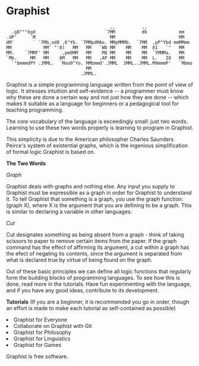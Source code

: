 # Graphist

```
                                       ,,          ,,
  .g8"""bgd                          `7MM          db            mm
.dP'     `M                            MM                        MM
dM'       ` `7Mb,od8 ,6"Yb. `7MMpdMAo. MMpMMMb.  `7MM  ,pP"Ybd mmMMmm
MM            MM' "'8)   MM   MM   `Wb MM    MM    MM  8I   `"   MM
MM.    `7MMF' MM     ,pm9MM   MM    M8 MM    MM    MM  `YMMMa.   MM
`Mb.     MM   MM    8M   MM   MM   ,AP MM    MM    MM  L.   I8   MM
  `"bmmmdPY .JMML.  `Moo9^Yo. MMbmmd'.JMML  JMML..JMML.M9mmmP'   `Mbmo
                              MM
                            .JMML.
```

Graphist is a simple programming language written from the point of view of logic.  It stresses intuition and self-evidence -- a programmer must know why these are done a certain way and not just how they are done -- which makes it suitable as a language for beginners or a pedagogical tool for teaching programming.

The core vocabulary of the language is exceedingly small: just two words.  Learning to use these two words properly is learning to program in Graphist.

This simplicity is due to the American philosopher Charles Saunders Peirce's system of existential graphs, which is the
ingenious simplification of formal logic Graphist is based on.

**The Two Words**

*Graph*

Graphist deals with graphs and nothing else.  Any input you supply to Graphist must be expressible as a graph in order for Graphist to understand it.  To tell Graphist that something is a graph, you use the graph function: (graph X), where X is the argument that you are defining to be a graph.  This is similar to declaring a variable in other languages.

*Cut*

Cut designates something as being absent from a graph - think of taking scissors to paper to remove certain items
from the paper.  If the graph command has the effect of affirming its argument, a cut within a graph has the efect of negating its contents, since the argument is separated from what is declared true by virtue of being found on the graph.

Out of these basic principles we can define all logic functions that regularly form the building blocks of programming languages.  To see how this is done, read more in the tutorials.  Have fun experimenting with the language, and if you have any good ideas, contribute to its development.

**Tutorials**
(If you are a beginner, it is recommended you go in order, though an effort is made to make each tutorial as self-contained as possible)

<li>Graphist for Everyone</li>
<li>Collaborate on Graphist with Git</li>
<li>Graphist for Philosophy</li>
<li>Graphist for Linguistics</li>
<li>Graphist for Games</li>

Graphist is free software.
